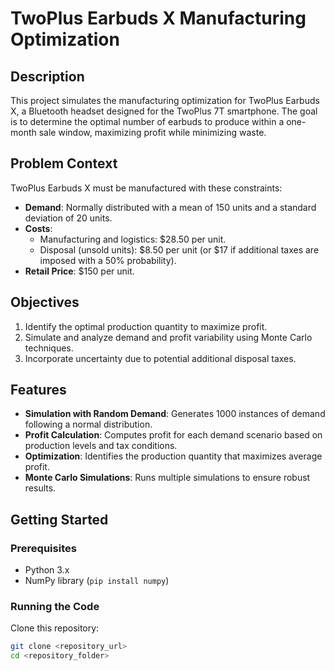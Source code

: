 # TwoPlus Earbuds X Manufacturing Optimization

## Description
This project simulates the manufacturing optimization for TwoPlus Earbuds X, a Bluetooth headset designed for the TwoPlus 7T smartphone. The goal is to determine the optimal number of earbuds to produce within a one-month sale window, maximizing profit while minimizing waste.

## Problem Context
TwoPlus Earbuds X must be manufactured with these constraints:
- **Demand**: Normally distributed with a mean of 150 units and a standard deviation of 20 units.
- **Costs**:
  - Manufacturing and logistics: $28.50 per unit.
  - Disposal (unsold units): $8.50 per unit (or $17 if additional taxes are imposed with a 50% probability).
- **Retail Price**: $150 per unit.

## Objectives
1. Identify the optimal production quantity to maximize profit.
2. Simulate and analyze demand and profit variability using Monte Carlo techniques.
3. Incorporate uncertainty due to potential additional disposal taxes.

## Features
- **Simulation with Random Demand**: Generates 1000 instances of demand following a normal distribution.
- **Profit Calculation**: Computes profit for each demand scenario based on production levels and tax conditions.
- **Optimization**: Identifies the production quantity that maximizes average profit.
- **Monte Carlo Simulations**: Runs multiple simulations to ensure robust results.

## Getting Started

### Prerequisites
- Python 3.x
- NumPy library (`pip install numpy`)

### Running the Code
Clone this repository:
   ```bash
   git clone <repository_url>
   cd <repository_folder>

